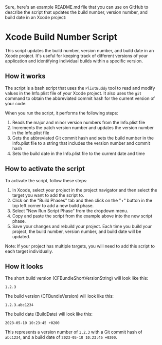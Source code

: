 Sure, here's an example README.md file that you can use on GitHub to describe the script that updates the build number, version number, and build date in an Xcode project:

# Xcode Build Number Script

This script updates the build number, version number, and build date in an Xcode project. It's useful for keeping track of different versions of your application and identifying individual builds within a specific version.

## How it works

The script is a bash script that uses the `PlistBuddy` tool to read and modify values in the Info.plist file of your Xcode project. It also uses the `git` command to obtain the abbreviated commit hash for the current version of your code.

When you run the script, it performs the following steps:

1. Reads the major and minor version numbers from the Info.plist file
2. Increments the patch version number and updates the version number in the Info.plist file
3. Gets the abbreviated Git commit hash and sets the build number in the Info.plist file to a string that includes the version number and commit hash
4. Sets the build date in the Info.plist file to the current date and time

## How to activate the script

To activate the script, follow these steps:

1. In Xcode, select your project in the project navigator and then select the target you want to add the script to.
2. Click on the "Build Phases" tab and then click on the "+" button in the top left corner to add a new build phase.
3. Select "New Run Script Phase" from the dropdown menu.
4. Copy and paste the script from the example above into the new script phase.
5. Save your changes and rebuild your project. Each time you build your project, the build number, version number, and build date will be updated.

Note: If your project has multiple targets, you will need to add this script to each target individually.

## How it looks

The short build version (CFBundleShortVersionString) will look like this:

```
1.2.3
```

The build version (CFBundleVersion) will look like this:

```
1.2.3.abc1234
```

The build date (BuildDate) will look like this:

```
2023-05-10 10:23:45 +0200
```

This represents a version number of `1.2.3` with a Git commit hash of `abc1234`, and a build date of `2023-05-10 10:23:45 +0200`.
